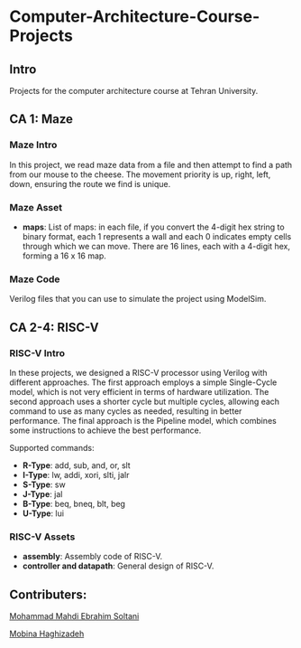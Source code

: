 # Computer-Architecture-Course-Projects

## Intro
Projects for the computer architecture course at Tehran University.

## CA 1: Maze

### Maze Intro
In this project, we read maze data from a file and then attempt to find a path from our mouse to the cheese. The movement priority is up, right, left, down, ensuring the route we find is unique.

### Maze Asset
- **maps**: List of maps: in each file, if you convert the 4-digit hex string to binary format, each 1 represents a wall and each 0 indicates empty cells through which we can move. There are 16 lines, each with a 4-digit hex, forming a 16 x 16 map.

### Maze Code
Verilog files that you can use to simulate the project using ModelSim.

## CA 2-4: RISC-V

### RISC-V Intro

In these projects, we designed a RISC-V processor using Verilog with different approaches. The first approach employs a simple Single-Cycle model, which is not very efficient in terms of hardware utilization. The second approach uses a shorter cycle but multiple cycles, allowing each command to use as many cycles as needed, resulting in better performance. The final approach is the Pipeline model, which combines some instructions to achieve the best performance.

Supported commands:
- **R-Type**: add, sub, and, or, slt
- **I-Type**: lw, addi, xori, slti, jalr
- **S-Type**: sw
- **J-Type**: jal
- **B-Type**: beq, bneq, blt, beg
- **U-Type**: lui

### RISC-V Assets
- **assembly**: Assembly code of RISC-V.
- **controller and datapath**: General design of RISC-V.

## Contributers:
[Mohammad Mahdi Ebrahim Soltani](https://github.com/MahdiES0)

[Mobina Haghizadeh](https://github.com/mobinahz)
